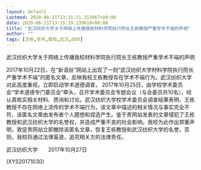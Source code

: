 ```yaml
---
layout: default
Lastmod: 2020-06-21T13:15:21.153967+00:00
date: 2020-06-21T13:15:19.239618+00:00
title: "武汉纺织大学关于网络上传播我校材料学院执行院长王栋教授严重学术不端的声明"
author: ""
tags: [王栋,学术,我校,武汉,纺织]
---
```


武汉纺织大学关于网络上传播我校材料学院执行院长王栋教授严重学术不端的声明

2017年10月22日，在“新语丝”网站上出现了一则“武汉纺织大学材料学院执行院长严重学术不端”的匿名文章，反映我校王栋教授存在学术不端行为。武汉纺织大学对此高度重视，立即启动学术道德调查， 2017年10月25日，由学校学术委员会“学术道德专门委员会”牵头，召开学术委员会专题会议（与会委员共10名），经认真核实相关材料、质询和讨论。武汉纺织大学校学术委员会调查结果表明，王栋教授不存在网络上流传的学术不端行为，该文章中描述的相关情况与事实完全不符，该匿名文章由发布者个人臆想和捏造产生。鉴于贵网站发表的文章侵犯了王栋教授和武汉纺织大学的名誉权，并造成严重不良的社会影响。我校为此作出郑重声明，敦促贵网站立即撤除该匿名文章，恢复王栋教授和武汉纺织大学的名誉。否则，我校将通过法律渠道，追究相关方的法律责任。

武汉纺织大学　　2017年10月27日

(XYS20171030)

